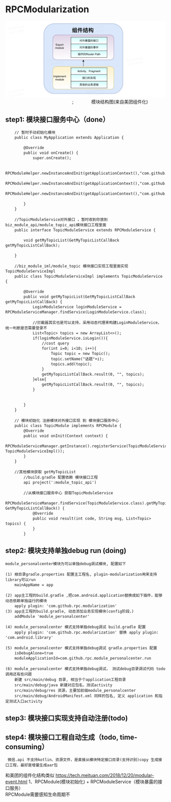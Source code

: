 # RPCModularization

![](https://github.com/loganpluo/RPCModularization/blob/master/pic/%E6%A8%A1%E5%9D%97%E6%9A%B4%E9%9C%B2%E7%9A%84%E6%9C%8D%E5%8A%A1.png)<br>
&emsp;&emsp;&emsp;&emsp;&emsp;&emsp;&emsp;&emsp;&emsp;&emsp;&emsp;&emsp;&emsp;&emsp;&emsp;;&emsp;&emsp;&emsp;&emsp;模块结构图(来自美团组件化)

## step1: 模块接口服务中心（done）
```
    // 暂时手动初始化模块
    public class MyApplication extends Application {

        @Override
        public void onCreate() {
            super.onCreate();

            RPCModuleHelper.newInstanceAndInit(getApplicationContext(),"com.github.rpc.module_login.LoginModel");
            RPCModuleHelper.newInstanceAndInit(getApplicationContext(),"com.github.rpc.module_topic.TopicModule");
            RPCModuleHelper.newInstanceAndInit(getApplicationContext(),"com.github.rpc.module_personalcenter.PersonalCenterModule");

        }
    }

    //TopicModuleService对外接口 ，暂时收到你放到 biz_module_api/module_topic_api模块接口工程里面
    public interface TopicModuleService extends RPCModuleService {

        void getMyTopicList(GetMyTopicListCallBack getMyTopicListCallBack);

    }

    //biz_module_iml/module_topic 模块接口实现工程里面实现TopicModuleServiceImpl
    public class TopicModuleServiceImpl implements TopicModuleService {

        @Override
        public void getMyTopicList(GetMyTopicListCallBack getMyTopicListCallBack) {
            LoginModuleService loginModuleService = RPCModuleServiceManager.findService(LoginModuleService.class);

            //拦截器其实也是可以支持，采用动态代理来构建LoginModuleService， 统一判断是否需要登录不
            List<Topic> topics = new ArrayList<>();
            if(loginModuleService.isLogin()){
                //cost query
                for(int i=0; i<10; i++){
                    Topic topic = new Topic();
                    topic.setName("话题"+i);
                    topics.add(topic);
                }
                getMyTopicListCallBack.result(0, "", topics);
            }else{
                getMyTopicListCallBack.result(0, "", topics);
            }


        }
    }

    // 模块初始化 注册模块对外接口实现 到 模块接口服务中心
    public class TopicModule implements RPCModule {
        @Override
        public void onInit(Context context) {
            RPCModuleServiceManager.getInstance().registerService(TopicModuleService.class,new TopicModuleServiceImpl());
        }
    }

    //其他模块获取 getMyTopicList
        //build.gradle 配置依赖 模块接口工程
        api project(':module_topic_api')

        //从模块接口服务中心 获取TopicModuleService
        RPCModuleServiceManager.findService(TopicModuleService.class).getMyTopicList(new GetMyTopicListCallBack() {
            @Override
            public void result(int code, String msg, List<Topic> topics) {
            }
        }

```
## step2: 模块支持单独debug run (doing)
```
module_personalcenter模块为可以单独debug调试模块, 配置如下

(1) 根目录gradle.properties 配置主工程名, plugin-modularization用来支持library可以run
    mainAppName = app

(2) app主工程的build.gradle ,把com.android.application替换成如下插件，能够动态依赖单独运行的模块
    apply plugin: 'com.github.rpc.modularization'
(3) app主工程的build.gradle, 动态添加业务实现模块(config阶段，)
    addModule 'module_personalcenter'

(4) module_personalcenter 模式支持单独debug调试 build.gradle 配置
    apply plugin: 'com.github.rpc.modularization' 替换 apply plugin: 'com.android.library'

(5) module_personalcenter 模式支持单独debug调试 gradle.properties 配置
    isDebugAlone=true
    moduleApplicationId=com.github.rpc.module_personalcenter.run

(6) module_personalcenter 模式支持单独debug调试， 测试debug目录调试代码 todo 调用还有些问题
    新建 src/main/debug 目录, 相当于个application工程目录
    src/main/debug/java 新建对应包名，测试activity
    src/main/debug/res 资源，主要加前缀module_personalcenter
    src/main/debug/AndroidManifest.xml 同样的包名, 定义 application 和指定测试入口activity

```

## step3: 模块接口实现支持自动注册(todo)

## step4: 模块接口工程自动生成（todo, time-consuming）
	 微信.api 不支持kotlin、资源文件，是直接从模块特定接口目录(支持识别)copy 生成接口工程，最好是增量生成aar包


和美团的组件化结构类似 https://tech.meituan.com/2018/12/20/modular-event.html
1、RPCModule(模块初始化) + RPCModuleService（模块暴露的接口服务）<br>
RPCModule需要感知生命周期不<br>